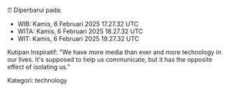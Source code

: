 ⏰ Diperbarui pada:
- WIB: Kamis, 6 Februari 2025 17.27.32 UTC
- WITA: Kamis, 6 Februari 2025 18.27.32 UTC
- WIT: Kamis, 6 Februari 2025 19.27.32 UTC

Kutipan Inspiratif:
"We have more media than ever and more technology in our lives. It's supposed to help us communicate, but it has the opposite effect of isolating us."


Kategori: technology

